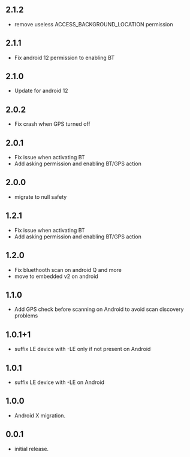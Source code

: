 ## 2.1.2

* remove useless ACCESS_BACKGROUND_LOCATION permission

## 2.1.1

* Fix android 12 permission to enabling BT

## 2.1.0

* Update for android 12

## 2.0.2

* Fix crash when GPS turned off

## 2.0.1

* Fix issue when activating BT
* Add asking permission and enabling BT/GPS action

## 2.0.0

* migrate to null safety

## 1.2.1

* Fix issue when activating BT
* Add asking permission and enabling BT/GPS action

## 1.2.0

* Fix bluethooth scan on android Q and more
* move to embedded v2 on android

## 1.1.0

* Add GPS check before scanning on Android to avoid scan discovery problems

## 1.0.1+1

* suffix LE device with -LE only if not present on Android 

## 1.0.1

* suffix LE device with -LE on Android 

## 1.0.0

* Android X migration.

## 0.0.1

* initial release.

